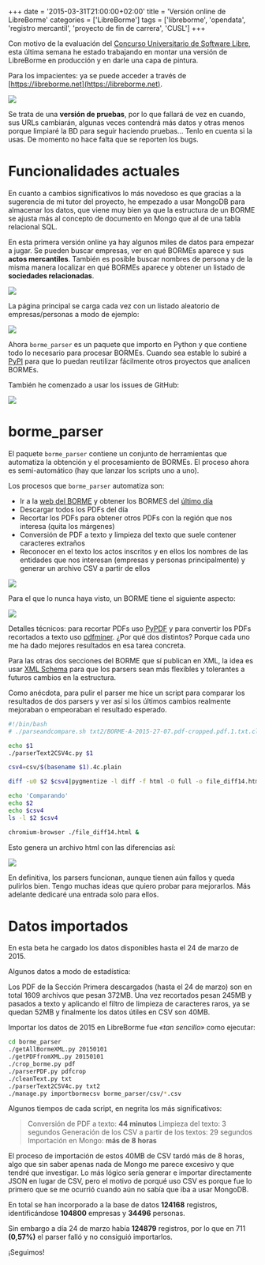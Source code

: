 +++
date = '2015-03-31T21:00:00+02:00'
title = 'Versión online de LibreBorme'
categories = ['LibreBorme']
tags = ['libreborme', 'opendata', 'registro mercantil', 'proyecto de fin de carrera', 'CUSL']
+++

Con motivo de la evaluación del [Concurso Universitario de Software Libre](https://www.concursosoftwarelibre.org/1415/), esta última semana he estado trabajando en montar una versión de LibreBorme en producción y en darle una capa de pintura.

Para los impacientes: ya se puede acceder a través de [https://libreborme.net](https://libreborme.net).

![](/img/libreborme/principal1.gif)

Se trata de una **versión de pruebas**, por lo que fallará de vez en cuando, sus URLs cambiarán, algunas veces contendrá más datos y otras menos porque limpiaré la BD para seguir haciendo pruebas... Tenlo en cuenta si la usas. De momento no hace falta que se reporten los bugs.

# Funcionalidades actuales

En cuanto a cambios significativos lo más novedoso es que gracias a la sugerencia de mi tutor del proyecto, he empezado a usar MongoDB para almacenar los datos, que viene muy bien ya que la estructura de un BORME se ajusta más al concepto de documento en Mongo que al de una tabla relacional SQL.

En esta primera versión online ya hay algunos miles de datos para empezar a jugar. Se pueden buscar empresas, ver en qué BORMEs aparece y sus **actos mercantiles**. También es posible buscar nombres de persona y de la misma manera localizar en qué BORMEs aparece y obtener un listado de **sociedades relacionadas**.

![](/img/libreborme/detalle_mercadona1.gif)

La página principal se carga cada vez con un listado aleatorio de empresas/personas a modo de ejemplo:

![](/img/libreborme/home1.gif)

Ahora `borme_parser` es un paquete que importo en Python y que contiene todo lo necesario para procesar BORMEs. Cuando sea estable lo subiré a [PyPI](https://pypi.python.org/pypi) para que lo puedan reutilizar fácilmente otros proyectos que analicen BORMEs.

También he comenzado a usar los issues de GitHub:

![](/img/libreborme/issues1.gif)

# borme_parser

El paquete `borme_parser` contiene un conjunto de herramientas que automatiza la obtención y el procesamiento de BORMEs. El proceso ahora es semi-automático (hay que lanzar los scripts uno a uno).

Los procesos que `borme_parser` automatiza son:

- Ir a la [web del BORME](http://www.boe.es/diario_borme/) y obtener los BORMES del [último día](http://www.boe.es/borme/dias/2015/03/31/)
- Descargar todos los PDFs del día
- Recortar los PDFs para obtener otros PDFs con la región que nos interesa (quita los márgenes)
- Conversión de PDF a texto y limpieza del texto que suele contener caracteres extraños
- Reconocer en el texto los actos inscritos y en ellos los nombres de las entidades que nos interesan (empresas y personas principalmente) y generar un archivo CSV a partir de ellos

![](/img/libreborme/descargar_bormes.gif)

Para el que lo nunca haya visto, un BORME tiene el siguiente aspecto:

![](/img/libreborme/borme_pdf.gif)

Detalles técnicos: para recortar PDFs uso [PyPDF](https://pypi.python.org/pypi/pyPdf/1.13) y para convertir los PDFs recortados a texto uso [pdfminer](https://pypi.python.org/pypi/pdfminer/). ¿Por qué dos distintos? Porque cada uno me ha dado mejores resultados en esa tarea concreta.

Para las otras dos secciones del BORME que sí publican en XML, la idea es usar [XML Schema](https://en.wikipedia.org/wiki/XML_schema) para que los parsers sean más flexibles y tolerantes a futuros cambios en la estructura.

Como anécdota, para pulir el parser me hice un script para comparar los resultados de dos parsers y ver así si los últimos cambios realmente mejoraban o empeoraban el resultado esperado.

```bash
#!/bin/bash
# ./parseandcompare.sh txt2/BORME-A-2015-27-07.pdf-cropped.pdf.1.txt.clean.txt

echo $1
./parserText2CSV4c.py $1

csv4=csv/$(basename $1).4c.plain

diff -u0 $2 $csv4|pygmentize -l diff -f html -O full -o file_diff14.html

echo 'Comparando'
echo $2
echo $csv4
ls -l $2 $csv4

chromium-browser ./file_diff14.html &
```

Esto genera un archivo html con las diferencias así:

![](/img/libreborme/parseandcompare1.gif)

En definitiva, los parsers funcionan, aunque tienen aún fallos y queda pulirlos bien. Tengo muchas ideas que quiero probar para mejorarlos. Más adelante dedicaré una entrada solo para ellos.

# Datos importados

En esta beta he cargado los datos disponibles hasta el 24 de marzo de 2015.

Algunos datos a modo de estadística:

Los PDF de la Sección Primera descargados (hasta el 24 de marzo) son en total 1609 archivos que pesan 372MB. Una vez recortados pesan 245MB y pasados a texto y aplicando el filtro de limpieza de caracteres raros, ya se quedan 52MB y finalmente los datos útiles en CSV son 40MB.

Importar los datos de 2015 en LibreBorme fue *«tan sencillo»* como ejecutar:

```bash
cd borme_parser
./getAllBormeXML.py 20150101
./getPDFfromXML.py 20150101
./crop_borme.py pdf
./parserPDF.py pdfcrop
./cleanText.py txt
./parserText2CSV4c.py txt2
./manage.py importbormecsv borme_parser/csv/*.csv
```

Algunos tiempos de cada script, en negrita los más significativos:

> Conversión de PDF a texto: **44 minutos**
> Limpieza del texto: 3 segundos
> Generación de los CSV a partir de los textos: 29 segundos
> Importación en Mongo: **más de 8 horas**

El proceso de importación de estos 40MB de CSV tardó más de 8 horas, algo que sin saber apenas nada de Mongo me parece excesivo y que tendré que investigar. Lo más lógico sería generar e importar directamente JSON en lugar de CSV, pero el motivo de porqué uso CSV es porque fue lo primero que se me ocurrió cuando aún no sabía que iba a usar MongoDB.

En total se han incorporado a la base de datos **124168** registros, identificándose **104800** empresas y **34496** personas.

Sin embargo a día 24 de marzo había **124879** registros, por lo que en 711 **(0,57%)** el parser falló y no consiguió importarlos.

¡Seguimos!
